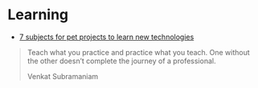 # Learning

* [7 subjects for pet projects to learn new technologies](https://dev.to/carlillo/do-you-want-to-be-a-top-developer-you-must-build-things-7-apps-to-build-2oje)

> Teach what you practice and practice what you teach. One without the other doesn’t complete the journey of a professional.
> 
> Venkat Subramaniam
